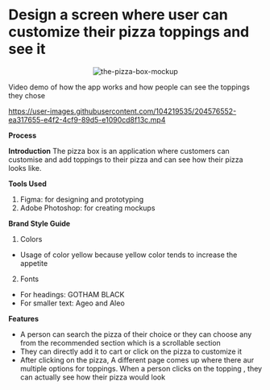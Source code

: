 # Design a screen where user can customize their pizza toppings and see it
<p align="center">
<img src="https://i.ibb.co/2WjmN5Y/the-pizza-box-mockup.png" alt="the-pizza-box-mockup" border="0">
</p>

Video demo of how the app works and how people can see the toppings they chose


https://user-images.githubusercontent.com/104219535/204576552-ea317655-e4f2-4cf9-89d5-e1090cd8f13c.mp4



**Process**

**Introduction**
The pizza box is an application where customers can customise and add toppings to their pizza and can see how their pizza looks like.

**Tools Used**
1) Figma: for designing and prototyping
2) Adobe Photoshop: for creating mockups

**Brand Style Guide**

1) Colors
- Usage of color yellow because yellow color tends to increase the appetite

2) Fonts
- For headings: GOTHAM BLACK
- For smaller text: Ageo and Aleo

**Features**

- A person can search the pizza of their choice or they can choose any from the recommended section  which is a scrollable section
- They can directly add it to cart or click on the pizza to customize it
- After clicking on the pizza, A different page comes up where there aur multiple options for toppings. When a person clicks on the topping , they can actually see how their pizza would look



